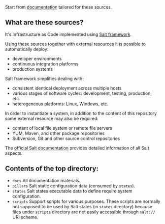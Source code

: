 
Start from [documentation](docs/readme.md) tailored for these sources.

## What are these sources? ##

It's Infrastructure as Code implemented using [Salt framework](http://saltstack.com/).

Using these sources together with external resources it is possible to
automatically deploy:
* developer environments
* continuous integration platforms
* production systems

Salt framework simplifies dealing with:
* consistent identical deployment across multiple hosts
* various stages of software cycles: development, testing, production, etc.
* heterogeneous platforms: Linux, Windows, etc.

In order to instantiate a system, in addition to the content of this
repository some external resource may also be required:
* content of local file system or remote file servers
* YUM, Maven, and other package repositories
* Subversion, Git and other source control repositories

The [official Salt documentation](http://docs.saltstack.com/en/latest/) provides
detailed information of all Salt aspects.

## Contents of the top directory: ##

* `docs`
   All documentation materials.
* `pillars`
   Salt static configuration data (consumed by `states`).
* `states`
   Salt states executable data to define require system configuration.
* `scripts`
   Support scripts for various purposes.
   These scripts are normally not supposed to be used by Salt states
   (in `states` directory) because files under `scripts` directory are not
   easily accessible through `salt://` URI scheme.

